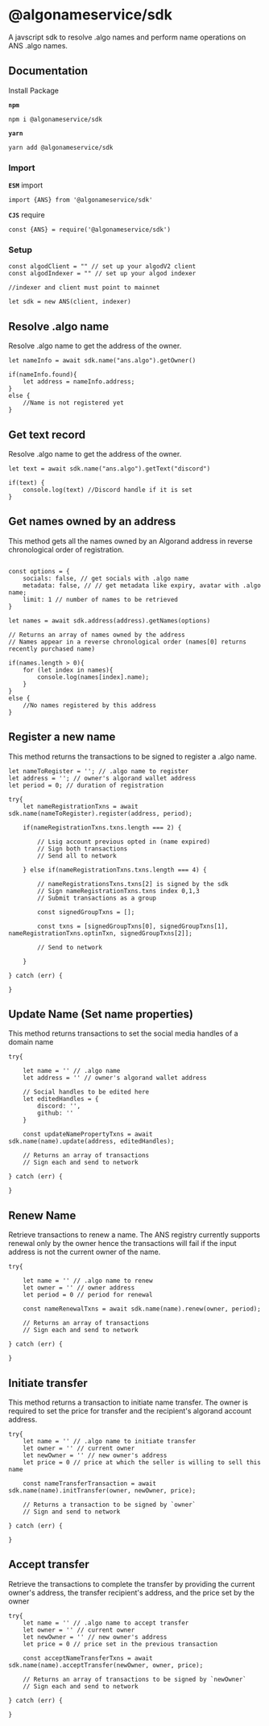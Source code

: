 # @algonameservice/sdk

A javscript sdk to resolve .algo names and perform name operations on ANS .algo names.

## Documentation

Install Package

**`npm`**

```
npm i @algonameservice/sdk
```

**`yarn`**

```
yarn add @algonameservice/sdk
```

### Import

**`ESM`** import

```
import {ANS} from '@algonameservice/sdk'
```

**`CJS`** require

```
const {ANS} = require('@algonameservice/sdk')
```

### Setup

```
const algodClient = "" // set up your algodV2 client
const algodIndexer = "" // set up your algod indexer

//indexer and client must point to mainnet

let sdk = new ANS(client, indexer)
```

## Resolve .algo name

Resolve .algo name to get the address of the owner.

```
let nameInfo = await sdk.name("ans.algo").getOwner()

if(nameInfo.found){
    let address = nameInfo.address;
}
else {
    //Name is not registered yet
}
```

## Get text record

Resolve .algo name to get the address of the owner.

```
let text = await sdk.name("ans.algo").getText("discord")

if(text) {
    console.log(text) //Discord handle if it is set
}
```

## Get names owned by an address

This method gets all the names owned by an Algorand address in reverse chronological order of registration.

```

const options = {
    socials: false, // get socials with .algo name
    metadata: false, // // get metadata like expiry, avatar with .algo name;
    limit: 1 // number of names to be retrieved
}

let names = await sdk.address(address).getNames(options)

// Returns an array of names owned by the address
// Names appear in a reverse chronological order (names[0] returns recently purchased name)

if(names.length > 0){
    for (let index in names){
        console.log(names[index].name);
    }
}
else {
    //No names registered by this address
}
```

## Register a new name

This method returns the transactions to be signed to register a .algo name.

```
let nameToRegister = ''; // .algo name to register
let address = ''; // owner's algorand wallet address
let period = 0; // duration of registration

try{
    let nameRegistrationTxns = await sdk.name(nameToRegister).register(address, period);

    if(nameRegistrationTxns.txns.length === 2) {

        // Lsig account previous opted in (name expired)
        // Sign both transactions
        // Send all to network

    } else if(nameRegistrationTxns.txns.length === 4) {

        // nameRegistrationsTxns.txns[2] is signed by the sdk
        // Sign nameRegistrationTxns.txns index 0,1,3
        // Submit transactions as a group

        const signedGroupTxns = [];

        const txns = [signedGroupTxns[0], signedGroupTxns[1], nameRegistrationTxns.optinTxn, signedGroupTxns[2]];

        // Send to network

    }

} catch (err) {

}
```

## Update Name (Set name properties)

This method returns transactions to set the social media handles of a domain name

```
try{

    let name = '' // .algo name
    let address = '' // owner's algorand wallet address

    // Social handles to be edited here
    let editedHandles = {
        discord: '',
        github: ''
    }

    const updateNamePropertyTxns = await sdk.name(name).update(address, editedHandles);

    // Returns an array of transactions
    // Sign each and send to network

} catch (err) {

}
```

## Renew Name

Retrieve transactions to renew a name. The ANS registry currently supports renewal only by the owner hence the transactions will fail if the input address is not the current owner of the name.

```
try{

    let name = '' // .algo name to renew
    let owner = '' // owner address
    let period = 0 // period for renewal

    const nameRenewalTxns = await sdk.name(name).renew(owner, period);

    // Returns an array of transactions
    // Sign each and send to network

} catch (err) {

}
```

## Initiate transfer

This method returns a transaction to initiate name transfer. The owner is required to set the price for transfer and the recipient's algorand account address.

```
try{
    let name = '' // .algo name to initiate transfer
    let owner = '' // current owner
    let newOwner = '' // new owner's address
    let price = 0 // price at which the seller is willing to sell this name

    const nameTransferTransaction = await sdk.name(name).initTransfer(owner, newOwner, price);

    // Returns a transaction to be signed by `owner`
    // Sign and send to network

} catch (err) {

}
```

## Accept transfer

Retrieve the transactions to complete the transfer by providing the current owner's address, the transfer recipient's address, and the price set by the owner

```
try{
    let name = '' // .algo name to accept transfer
    let owner = '' // current owner
    let newOwner = '' // new owner's address
    let price = 0 // price set in the previous transaction

    const acceptNameTransferTxns = await sdk.name(name).acceptTransfer(newOwner, owner, price);

    // Returns an array of transactions to be signed by `newOwner`
    // Sign each and send to network

} catch (err) {

}
```
